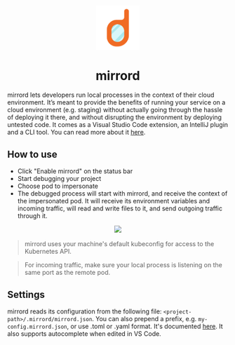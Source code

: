 <p align="center">
  <img src="images/icon.png" width="20%">
</p>
<h1 align="center">mirrord</h1>

mirrord lets developers run local processes in the context of their cloud environment. It’s meant to provide the benefits of running your service on a cloud environment (e.g. staging) without actually going through the hassle of deploying it there, and without disrupting the environment by deploying untested code. It comes as a Visual Studio Code extension, an IntelliJ plugin and a CLI tool. You can read more about it [here](https://mirrord.dev/docs/overview/introduction/).

## How to use

* Click "Enable mirrord" on the status bar
* Start debugging your project
* Choose pod to impersonate
* The debugged process will start with mirrord, and receive the context of the impersonated pod. It will receive its environment variables and incoming traffic, will read and write files to it, and send outgoing traffic through it.

<p align="center">
  <img src="https://i.imgur.com/FFiir2G.gif" width="60%">
</p>

> mirrord uses your machine's default kubeconfig for access to the Kubernetes API.

> For incoming traffic, make sure your local process is listening on the same port as the remote pod.
## Settings

mirrord reads its configuration from the following file: `<project-path>/.mirrord/mirrord.json`. You can also prepend a prefix, e.g. `my-config.mirrord.json`, or use .toml or .yaml format.
It's documented [here](https://mirrord.dev/docs/overview/configuration/). It also supports autocomplete when edited in VS Code.
